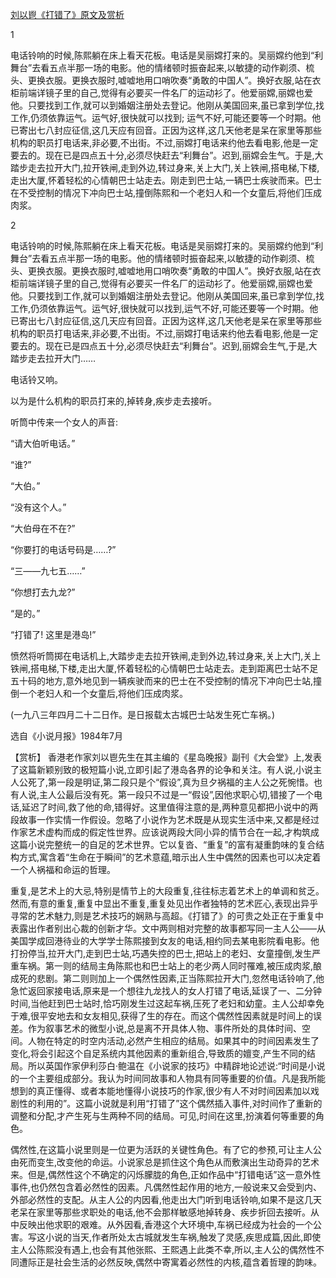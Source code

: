 [刘以鬯《打错了》原文及赏析](https://www.vrrw.net/wx/15122.html)

1

电话铃响的时候,陈熙躺在床上看天花板。电话是吴丽嫦打来的。吴丽嫦约他到“利舞台”去看五点半那一场的电影。他的情绪顿时振奋起来,以敏捷的动作剃须、梳头、更换衣服。更换衣服时,嘘嘘地用口哨吹奏“勇敢的中国人”。换好衣服,站在衣柜前端详镜子里的自己,觉得有必要买一件名厂的运动衫了。他爱丽嫦,丽嫦也爱他。只要找到工作,就可以到婚姻注册处去登记。他刚从美国回来,虽已拿到学位,找工作,仍须依靠运气。运气好,很快就可以找到; 运气不好,可能还要等一个时期。他已寄出七八封应征信,这几天应有回音。正因为这样,这几天他老是呆在家里等那些机构的职员打电话来,非必要,不出街。不过,丽嫦打电话来约他去看电影,他是一定要去的。现在已是四点五十分,必须尽快赶去“利舞台”。迟到,丽嫦会生气。于是,大踏步走去拉开大门,拉开铁闸,走到外边,转过身来,关上大门,关上铁闸,搭电梯,下楼,走出大厦,怀着轻松的心情朝巴士站走去。刚走到巴士站,一辆巴士疾驶而来。巴士在不受控制的情况下冲向巴士站,撞倒陈熙和一个老妇人和一个女童后,将他们压成肉浆。

2

电话铃响的时候,陈熙躺在床上看天花板。电话是吴丽嫦打来的。吴丽嫦约他到“利舞台”去看五点半那一场的电影。他的情绪顿时振奋起来,以敏捷的动作剃须、梳头、更换衣服。更换衣服时,嘘嘘地用口哨吹奏“勇敢的中国人”。换好衣服,站在衣柜前端详镜子里的自己,觉得有必要买一件名厂的运动衫了。他爱丽嫦,丽嫦也爱他。只要找到工作,就可以到婚姻注册处去登记。他刚从美国回来,虽已拿到学位,找工作,仍须依靠运气。运气好,很快就可以找到,运气不好,可能还要等一个时期。他已寄出七八封应征信,这几天应有回音。正因为这样,这几天他老是呆在家里等那些机构的职员打电话来,非必要,不出街。不过,丽嫦打电话来约他去看电影,他是一定要去的。现在已是四点五十分,必须尽快赶去“利舞台”。迟到,丽嫦会生气,于是,大踏步走去拉开大门……

电话铃又响。

以为是什么机构的职员打来的,掉转身,疾步走去接听。

听筒中传来一个女人的声音:

“请大伯听电话。”

“谁?”

“大伯。”

“没有这个人。”

“大伯母在不在?”

“你要打的电话号码是……?”

“三——九七五……”

“你想打去九龙?”

“是的。”

“打错了! 这里是港岛!”

愤然将听筒掷在电话机上,大踏步走去拉开铁闸,走到外边,转过身来,关上大门,关上铁闸,搭电梯,下楼,走出大厦,怀着轻松的心情朝巴士站走去。走到距离巴士站不足五十码的地方,意外地见到一辆疾驶而来的巴士在不受控制的情况下冲向巴士站,撞倒一个老妇人和一个女童后,将他们压成肉浆。

(一九八三年四月二十二日作。是日报载太古城巴士站发生死亡车祸。)

选自《小说月报》1984年7月



【赏析】 香港老作家刘以鬯先生在其主编的《星岛晚报》副刊《大会堂》上,发表了这篇新颖别致的极短篇小说,立即引起了港岛各界的论争和关注。有人说,小说主人公死了,第一段是明证,第二段只是个“假设”,真为旦夕祸福的主人公之死惋惜。也有人说,主人公最后没有死。第一段只不过是一“假设”,因他求职心切,错接了一个电话,延迟了时间,救了他的命,错得好。这里值得注意的是,两种意见都把小说中的两段故事一作实情一作假设。忽略了小说作为艺术既是从现实生活中来,又都是经过作家艺术虚构而成的假定性世界。应该说两段大同小异的情节合在一起,才构筑成这篇小说完整统一的自足的艺术世界。它以复沓、“重复”的富有凝重韵味的复合结构方式,寓含着“生命在于瞬间”的艺术意蕴,暗示出人生中偶然的因素也可以决定着一个人祸福和命运的哲理。

重复,是艺术上的大忌,特别是情节上的大段重复,往往标志着艺术上的单调和贫乏。然而,有意的重复,重复中显出不重复,重复处见出作者独特的艺术匠心,表现出异乎寻常的艺术魅力,则是艺术技巧的娴熟与高超。《打错了》的可贵之处正在于重复中表露出作者别出心裁的创新才华。文中两则相对完整的故事都写同一主人公——从美国学成回港待业的大学学士陈熙接到女友的电话,相约同去某电影院看电影。他打扮停当,拉开大门,走到巴士站,巧遇失控的巴士,把站上的老妇、女童撞倒,发生严重车祸。第一则的结局主角陈熙也和巴士站上的老少两人同时罹难,被压成肉浆,酿成死的悲剧。第二则则加上一个偶然性因素,正当陈熙拉开大门,忽然电话铃响了,他急忙返回家接电话,原来是一个想往九龙找人的女人打错了电话,延误了一、二分钟时间,当他赶到巴士站时,恰巧刚发生过这起车祸,压死了老妇和幼童。主人公却幸免于难,很平安地去和女友相见,获得了生的存在。而这个偶然性因素就是时间上的误差。作为叙事艺术的微型小说,总是离不开具体人物、事件所处的具体时间、空间。人物在特定的时空内活动,必然产生相应的结局。如果其中的时间因素发生了变化,将会引起这个自足系统内其他因素的重新组合,导致质的嬗变,产生不同的结局。所以英国作家伊利莎白·鲍温在《小说家的技巧》中精辟地论述说:“时间是小说的一个主要组成部分。我认为时间同故事和人物具有同等重要的价值。凡是我所能想到的真正懂得、或者本能地懂得小说技巧的作家,很少有人不对时间因素加以戏剧性的利用的”。这篇小说就是利用“打错了”这个偶然插入事件,对时间作了重新的调整和分配,才产生死与生两种不同的结局。可见,时间在这里,扮演着何等重要的角色。

偶然性,在这篇小说里则是一位更为活跃的关键性角色。有了它的参预,可让主人公由死而变生,改变他的命运。小说家总是抓住这个角色从而敷演出生动奇异的艺术来。但是,偶然性这个不确定的闪烁朦胧的角色,正如作品中“打错电话”这一意外性事件,也仍然包含着必然性的因素。凡偶然性起作用的地方,一般说来又会受到内、外部必然性的支配。从主人公的内因看,他走出大门听到电话铃响,如果不是这几天老呆在家里等那些求职处的电话,他不会那样敏感地掉转身、疾步折回去接听。从中反映出他求职的艰难。从外因看,香港这个大环境中,车祸已经成为社会的一个公害。写这小说的当天,作者所处太古城就发生车祸,触发了灵感,疾思成篇,因此,即使主人公陈熙没有遇上,也会有其他张熙、王熙遇上此类不幸,所以,主人公的偶然性不同遭际正是社会生活的必然反映,偶然中寄寓着必然性的内核,蕴含着哲理的韵味。

